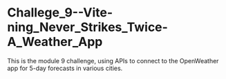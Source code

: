 # Challege_9--Vite-ning_Never_Strikes_Twice-A_Weather_App
This is the module 9 challenge, using APIs to connect to the OpenWeather app for 5-day forecasts in various cities.
